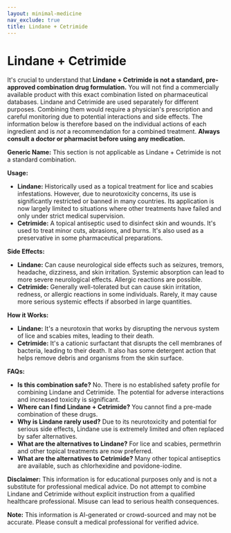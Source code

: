 ```yaml
---
layout: minimal-medicine
nav_exclude: true
title: Lindane + Cetrimide
---
```


# Lindane + Cetrimide

It's crucial to understand that **Lindane + Cetrimide is not a standard, pre-approved combination drug formulation.**  You will not find a commercially available product with this exact combination listed on pharmaceutical databases.  Lindane and Cetrimide are used separately for different purposes. Combining them would require a physician's prescription and careful monitoring due to potential interactions and side effects.  The information below is therefore based on the individual actions of each ingredient and is *not* a recommendation for a combined treatment.  **Always consult a doctor or pharmacist before using any medication.**

**Generic Name:**  This section is not applicable as Lindane + Cetrimide is not a standard combination.

**Usage:**

* **Lindane:**  Historically used as a topical treatment for lice and scabies infestations. However, due to neurotoxicity concerns, its use is significantly restricted or banned in many countries.  Its application is now largely limited to situations where other treatments have failed and only under strict medical supervision.
* **Cetrimide:** A topical antiseptic used to disinfect skin and wounds. It's used to treat minor cuts, abrasions, and burns. It's also used as a preservative in some pharmaceutical preparations.


**Side Effects:**

* **Lindane:** Can cause neurological side effects such as seizures, tremors, headache, dizziness, and skin irritation. Systemic absorption can lead to more severe neurological effects.  Allergic reactions are possible.
* **Cetrimide:** Generally well-tolerated but can cause skin irritation, redness, or allergic reactions in some individuals.  Rarely, it may cause more serious systemic effects if absorbed in large quantities.


**How it Works:**

* **Lindane:**  It's a neurotoxin that works by disrupting the nervous system of lice and scabies mites, leading to their death.
* **Cetrimide:**  It's a cationic surfactant that disrupts the cell membranes of bacteria, leading to their death.  It also has some detergent action that helps remove debris and organisms from the skin surface.


**FAQs:**

* **Is this combination safe?**  No.  There is no established safety profile for combining Lindane and Cetrimide.  The potential for adverse interactions and increased toxicity is significant.
* **Where can I find Lindane + Cetrimide?** You cannot find a pre-made combination of these drugs.
* **Why is Lindane rarely used?** Due to its neurotoxicity and potential for serious side effects, Lindane use is extremely limited and often replaced by safer alternatives.
* **What are the alternatives to Lindane?**  For lice and scabies, permethrin and other topical treatments are now preferred.
* **What are the alternatives to Cetrimide?**  Many other topical antiseptics are available, such as chlorhexidine and povidone-iodine.

**Disclaimer:** This information is for educational purposes only and is not a substitute for professional medical advice.  Do not attempt to combine Lindane and Cetrimide without explicit instruction from a qualified healthcare professional.  Misuse can lead to serious health consequences.


**Note:** This information is AI-generated or crowd-sourced and may not be accurate. Please consult a medical professional for verified advice.